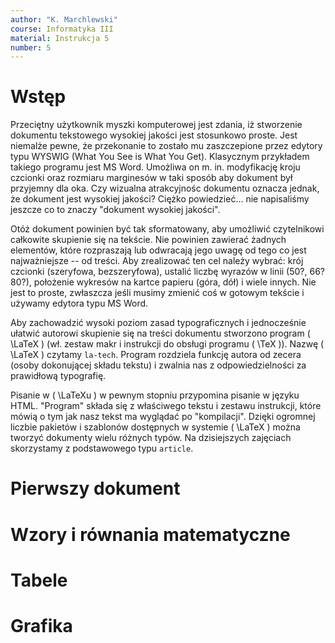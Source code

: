 ```yaml
---
author: "K. Marchlewski"
course: Informatyka III
material: Instrukcja 5
number: 5
---
```


# Wstęp

Przeciętny użytkownik myszki komputerowej jest zdania, iż stworzenie dokumentu tekstowego wysokiej jakości jest stosunkowo proste. Jest niemalże pewne, że przekonanie to zostało mu zaszczepione przez edytory typu WYSWIG (What You See is What You Get). Klasycznym przykładem takiego programu jest MS Word. Umożliwa on m. in. modyfikację kroju czcionki oraz rozmiaru marginesów w taki sposób aby dokument był przyjemny dla oka. Czy wizualna atrakcyjnośc dokumentu oznacza jednak, że dokument jest wysokiej jakości? Ciężko powiedzieć... nie napisaliśmy jeszcze co to znaczy "dokument wysokiej jakości".

Otóż dokument powinien być tak sformatowany, aby umożliwić czytelnikowi całkowite skupienie się na tekście. Nie powinien zawierać żadnych elementów, które rozpraszają lub odwracają jego uwagę od tego co jest najważniejsze -- od treści. Aby zrealizować ten cel należy wybrać: krój czcionki (szeryfowa, bezszeryfowa), ustalić liczbę wyrazów w linii (50?, 66? 80?), położenie wykresów na kartce papieru (góra, dół) i wiele innych. Nie jest to proste, zwłaszcza jeśli musimy zmienić coś w gotowym tekście i używamy edytora typu MS Word.

Aby zachowadzić wysoki poziom zasad typograficznych i jednocześnie ułatwić autorowi skupienie się na treści dokumentu stworzono program \( \LaTeX \) (wł. zestaw makr i instrukcji do obsługi programu \( \TeX \)). Nazwę \( \LaTeX \) czytamy `la-tech`. Program rozdziela funkcję autora od zecera (osoby dokonującej składu tekstu) i zwalnia nas z odpowiedzielności za prawidłową typografię.

Pisanie w \( \LaTeXu \) w pewnym stopniu przypomina pisanie w języku HTML. "Program" składa się z właściwego tekstu i zestawu instrukcji, które mówią o tym jak nasz tekst ma wyglądać po "kompilacji". Dzięki ogromnej liczbie pakietów i szablonów dostępnych w systemie \( \LaTeX \) można tworzyć dokumenty wielu różnych typów. Na dzisiejszych zajęciach skorzystamy z podstawowego typu `article`.

# Pierwszy dokument

# Wzory i równania matematyczne

# Tabele

# Grafika
